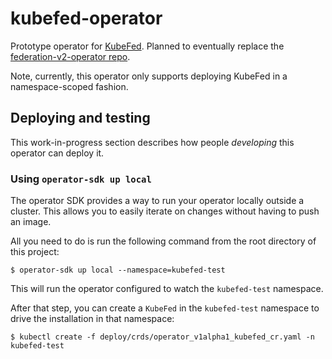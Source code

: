# kubefed-operator

Prototype operator for [KubeFed](https://github.com/kubernetes-sigs/federation-v2). Planned to eventually replace the [federation-v2-operator repo](https://github.com/openshift/federation-v2-operator).

Note, currently, this operator only supports deploying KubeFed in a namespace-scoped fashion.

## Deploying and testing

This work-in-progress section describes how people _developing_ this operator can deploy it.

### Using `operator-sdk up local`

The operator SDK provides a way to run your operator locally outside a cluster. This allows you to easily iterate on changes without having to push an image.

All you need to do is run the following command from the root directory of this project:

```
$ operator-sdk up local --namespace=kubefed-test
```

This will run the operator configured to watch the `kubefed-test` namespace.

After that step, you can create a `KubeFed` in the `kubefed-test` namespace to drive the installation in that namespace:

```
$ kubectl create -f deploy/crds/operator_v1alpha1_kubefed_cr.yaml -n kubefed-test
```